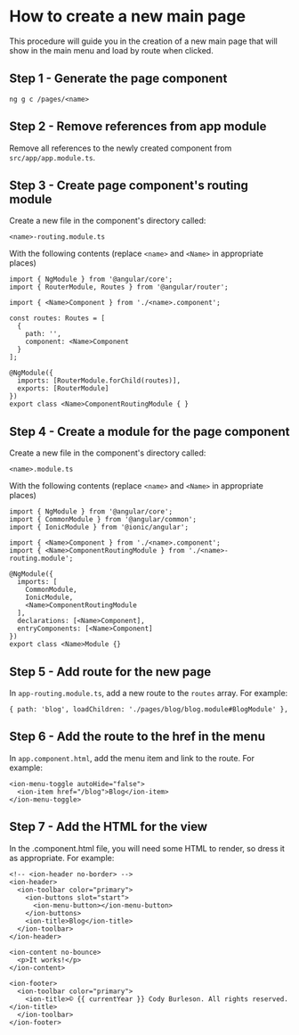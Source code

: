 # How to create a new main page

This procedure will guide you in the creation of a new main page that will show 
in the main menu and load by route when clicked.

## Step 1 - Generate the page component

`ng g c /pages/<name>`

## Step 2 - Remove references from app module

Remove all references to the newly created component from `src/app/app.module.ts`.

## Step 3 - Create page component's routing module

Create a new file in the component's directory called:

`<name>-routing.module.ts`

With the following contents (replace `<name>` and `<Name>` in appropriate places)

```
import { NgModule } from '@angular/core';
import { RouterModule, Routes } from '@angular/router';

import { <Name>Component } from './<name>.component';

const routes: Routes = [
  {
    path: '',
    component: <Name>Component
  }
];

@NgModule({
  imports: [RouterModule.forChild(routes)],
  exports: [RouterModule]
})
export class <Name>ComponentRoutingModule { }

```

## Step 4 - Create a module for the page component


Create a new file in the component's directory called:

`<name>.module.ts`

With the following contents (replace `<name>` and `<Name>` in appropriate places)

```
import { NgModule } from '@angular/core';
import { CommonModule } from '@angular/common';
import { IonicModule } from '@ionic/angular';

import { <Name>Component } from './<name>.component';
import { <Name>ComponentRoutingModule } from './<name>-routing.module';

@NgModule({
  imports: [
    CommonModule,
    IonicModule,
    <Name>ComponentRoutingModule
  ],
  declarations: [<Name>Component],
  entryComponents: [<Name>Component]
})
export class <Name>Module {}

```

## Step 5 - Add route for the new page

In `app-routing.module.ts`, add a new route to the `routes` array. For example:

`{ path: 'blog', loadChildren: './pages/blog/blog.module#BlogModule' },`

## Step 6 - Add the route to the href in the menu

In `app.component.html`, add the menu item and link to the route. For example:

```
<ion-menu-toggle autoHide="false">
  <ion-item href="/blog">Blog</ion-item>
</ion-menu-toggle>
```

## Step 7 - Add the HTML for the view

In the <name>.component.html file, you will need some HTML to render, so dress it as appropriate.
For example:

```
<!-- <ion-header no-border> -->
<ion-header>
  <ion-toolbar color="primary">
    <ion-buttons slot="start">
      <ion-menu-button></ion-menu-button>
    </ion-buttons>
    <ion-title>Blog</ion-title>
  </ion-toolbar>
</ion-header>

<ion-content no-bounce>
  <p>It works!</p>
</ion-content>

<ion-footer>
  <ion-toolbar color="primary">
    <ion-title>© {{ currentYear }} Cody Burleson. All rights reserved.</ion-title>
  </ion-toolbar>
</ion-footer>

```

